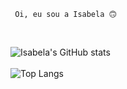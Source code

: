 
     Oi, eu sou a Isabela 🙃

<br>

![Isabela's GitHub stats](https://github-readme-stats.vercel.app/api?username=isabelabianca&theme=dracula)<br><br>
![Top Langs](https://github-readme-stats.vercel.app/api/top-langs/?username=isabelabianca&theme=dracula)
